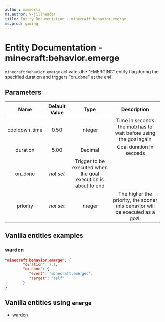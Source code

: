 ```yaml
---
author: mammerla
ms.author: v-jillheaden
title: Entity Documentation - minecraft:behavior.emerge
ms.prod: gaming
---
```


# Entity Documentation - minecraft:behavior.emerge

`minecraft:behavior.emerge` activates the "EMERGING" entity flag during the specified duration and triggers "on_done" at the end.

## Parameters

| Name| Default Value| Type| Description |
|:-----------:|:-----------:|:-----------:|:-----------:|
| cooldown_time| 0.50| Integer| Time in seconds the mob has to wait before using the goal again |
| duration| 5.00| Decimal| Goal duration in seconds |
| on_done| *not set* | Trigger to be executed when the goal execution is about to end |
|priority|*not set*|Integer|The higher the priority, the sooner this behavior will be executed as a goal.|

## Vanilla entities examples

### warden

```json
"minecraft:behavior.emerge": {
        "duration": 7.0,
        "on_done": {
           "event": "minecraft:emerged",
           "target": "self"
        }
}
```

## Vanilla entities using `emerge`

- [warden](../../../../Source/VanillaBehaviorPack_Snippets/entities/warden.md)
